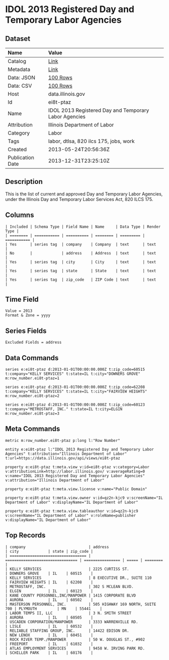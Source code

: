 # IDOL 2013 Registered Day and Temporary Labor Agencies

## Dataset

| Name | Value |
| :--- | :---- |
| Catalog | [Link](https://catalog.data.gov/dataset/idol-2013-registered-day-and-temporary-labor-agencies-e3ef3) |
| Metadata | [Link](https://data.illinois.gov/api/views/ei8t-ptaz) |
| Data: JSON | [100 Rows](https://data.illinois.gov/api/views/ei8t-ptaz/rows.json?max_rows=100) |
| Data: CSV | [100 Rows](https://data.illinois.gov/api/views/ei8t-ptaz/rows.csv?max_rows=100) |
| Host | data.illinois.gov |
| Id | ei8t-ptaz |
| Name | IDOL 2013 Registered Day and Temporary Labor Agencies |
| Attribution | Illinois Department of Labor |
| Category | Labor |
| Tags | labor, dtlsa, 820 ilcs 175, jobs, work |
| Created | 2013-05-24T20:56:36Z |
| Publication Date | 2013-12-31T23:25:10Z |

## Description

This is the list of current and approved Day and Temporary Labor Agencies, under the Illinois Day and Temporary Labor Services Act, 820 ILCS 175.

## Columns

```ls
| Included | Schema Type | Field Name | Name     | Data Type | Render Type |
| ======== | =========== | ========== | ======== | ========= | =========== |
| Yes      | series tag  | company    | Company  | text      | text        |
| No       |             | address    | Address  | text      | text        |
| Yes      | series tag  | city       | City     | text      | text        |
| Yes      | series tag  | state      | State    | text      | text        |
| Yes      | series tag  | zip_code   | ZIP Code | text      | text        |
```

## Time Field

```ls
Value = 2013
Format & Zone = yyyy
```

## Series Fields

```ls
Excluded Fields = address
```

## Data Commands

```ls
series e:ei8t-ptaz d:2013-01-01T00:00:00.000Z t:zip_code=60515 t:company="KELLY SERVICES" t:state=IL t:city="DOWNERS GROVE" m:row_number.ei8t-ptaz=1

series e:ei8t-ptaz d:2013-01-01T00:00:00.000Z t:zip_code=62208 t:company="KELLY SERVICES" t:state=IL t:city="FAIRVIEW HEIGHTS" m:row_number.ei8t-ptaz=2

series e:ei8t-ptaz d:2013-01-01T00:00:00.000Z t:zip_code=60123 t:company="METROSTAFF, INC." t:state=IL t:city=ELGIN m:row_number.ei8t-ptaz=3
```

## Meta Commands

```ls
metric m:row_number.ei8t-ptaz p:long l:"Row Number"

entity e:ei8t-ptaz l:"IDOL 2013 Registered Day and Temporary Labor Agencies" t:attribution="Illinois Department of Labor" t:url=https://data.illinois.gov/api/views/ei8t-ptaz

property e:ei8t-ptaz t:meta.view v:id=ei8t-ptaz v:category=Labor v:attributionLink=http://labor.illinois.gov/ v:averageRating=0 v:name="IDOL 2013 Registered Day and Temporary Labor Agencies" v:attribution="Illinois Department of Labor"

property e:ei8t-ptaz t:meta.view.license v:name="Public Domain"

property e:ei8t-ptaz t:meta.view.owner v:id=qz2n-kjc9 v:screenName="IL Department of Labor" v:displayName="IL Department of Labor"

property e:ei8t-ptaz t:meta.view.tableauthor v:id=qz2n-kjc9 v:screenName="IL Department of Labor" v:roleName=publisher v:displayName="IL Department of Labor"
```

## Top Records

```ls
| company                            | address                          | city             | state | zip_code | 
| ================================== | ================================ | ================ | ===== | ======== | 
| KELLY SERVICES                     | 2225 CURTISS ST.                 | DOWNERS GROVE    | IL    | 60515    | 
| KELLY SERVICES                     | 8 EXECUTIVE DR., SUITE 110       | FAIRVIEW HEIGHTS | IL    | 62208    | 
| METROSTAFF, INC.                   | 302 S MCLEAN BLVD.               | ELGIN            | IL    | 60123    | 
| KANE COUNTY PERSONNEL,INC/MANPOWER | 1415 CORPORATE BLVD              | AURORA           | IL    | 60502    | 
| MASTERSON PERSONNEL, INC.          | 505 HIGHWAY 169 NORTH, SUITE 700 | PLYMOUTH         | MN    | 55441    | 
| LABOR TEMPS II, LLC                | 3 N. SMITH STREET                | AURORA           | IL    | 60505    | 
| USCADEN CORPORATION/MANPOWER       | 3333 WARRENVILLE RD.             | LISLE            | IL    | 60532    | 
| RELIABLE STAFFING GROUP, INC.      | 14422 EDISON DR.                 | NEW LENOX        | IL    | 60451    | 
| ROCK RIVER TEMP./MANPOWER          | 50 W. DOUGLAS ST., #902          | FREEPORT         | IL    | 61032    | 
| ATLAS EMPLOYMENT SERVICES          | 9458 W. IRVING PARK RD.          | SCHILLER PARK    | IL    | 60176    | 
```